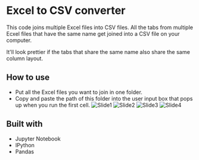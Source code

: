 # Excel to CSV converter

This code joins multiple Excel files into CSV files. All the tabs from multiple Ecxel files that have the same name get joined into a CSV file on your computer. 

It'll look prettier if the tabs that share the same name also share the same column layout.

## How to use

* Put all the Excel files you want to join in one folder.
* Copy and paste the path of this folder into the user input box that pops up when you run the first cell.
![Slide1](https://user-images.githubusercontent.com/63072122/90068613-f1fce080-dcbe-11ea-92a4-f77b23a1ab2b.JPG)
![Slide2](https://user-images.githubusercontent.com/63072122/90068870-646dc080-dcbf-11ea-86d9-71da99beb61b.JPG)
![Slide3](https://user-images.githubusercontent.com/63072122/90068871-65065700-dcbf-11ea-8c8c-4168163fe73c.JPG)
![Slide4](https://user-images.githubusercontent.com/63072122/90068873-65065700-dcbf-11ea-8455-8ccfa43393f7.JPG)

## Built with 

* Jupyter Notebook
* IPython
* Pandas 
